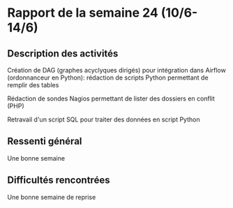 # Rapport de la semaine 24 (10/6-14/6)

## Description des activités
Création de DAG (graphes acyclyques dirigés) pour intégration dans Airflow (ordonnanceur en Python): rédaction de scripts Python permettant de remplir des tables

Rédaction de sondes Nagios permettant de lister des dossiers en conflit (PHP)

Retravail d'un script SQL pour traiter des données en script Python

## Ressenti général
Une bonne semaine

## Difficultés rencontrées
Une bonne semaine de reprise
